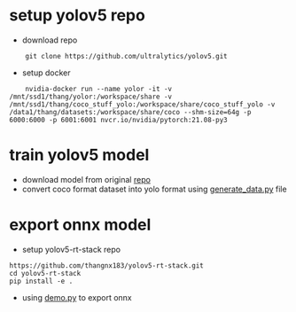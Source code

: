 # setup yolov5 repo 
- download repo 
```
    git clone https://github.com/ultralytics/yolov5.git
```
- setup docker 
```
    nvidia-docker run --name yolor -it -v /mnt/ssd1/thang/yolor:/workspace/share -v /mnt/ssd1/thang/coco_stuff_yolo:/workspace/share/coco_stuff_yolo -v /data1/thang/datasets:/workspace/share/coco --shm-size=64g -p 6000:6000 -p 6001:6001 nvcr.io/nvidia/pytorch:21.08-py3
```
# train yolov5 model 
- download model from original [repo](https://github.com/ultralytics/yolov5)  
- convert coco format dataset into yolo format using  [generate_data.py](generate_data.py) file

# export onnx model
- setup yolov5-rt-stack repo 
```
https://github.com/thangnx183/yolov5-rt-stack.git
cd yolov5-rt-stack
pip install -e .
```
- using [demo.py](demo.py) to export onnx